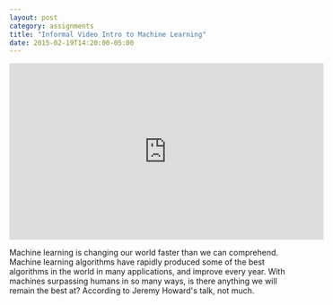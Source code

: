 ```yaml
---
layout: post
category: assignments
title: "Informal Video Intro to Machine Learning"
date: 2015-02-19T14:20:00-05:00
---
```


<iframe width="560" height="315"
        src="https://www.youtube.com/embed/SwVGZED31lc"
        frameborder="0" allowfullscreen></iframe>

Machine learning is changing our world faster than we can comprehend. Machine
learning algorithms have rapidly produced some of the best algorithms in the
world in many applications, and improve every year. With machines surpassing
humans in so many ways, is there anything we will remain the best at? According
to Jeremy Howard's talk, not much.